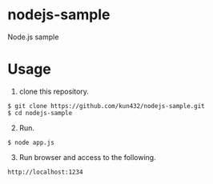 # nodejs-sample

Node.js sample

# Usage

1. clone this repository.

```shell
$ git clone https://github.com/kun432/nodejs-sample.git
$ cd nodejs-sample
```

2. Run.

```shell
$ node app.js
```

3. Run browser and access to the following.

```
http://localhost:1234
```
